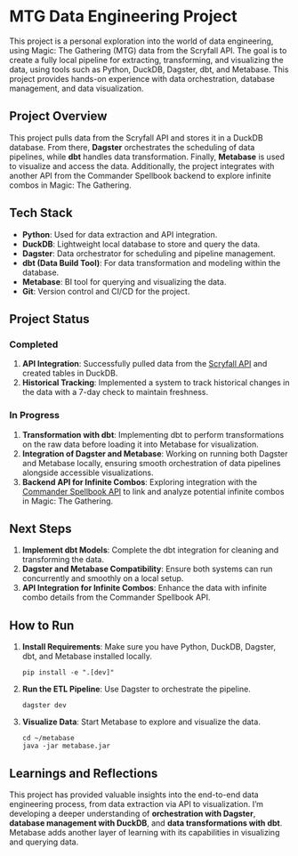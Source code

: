 # MTG Data Engineering Project

This project is a personal exploration into the world of data engineering, using Magic: The Gathering (MTG) data from the Scryfall API. The goal is to create a fully local pipeline for extracting, transforming, and visualizing the data, using tools such as Python, DuckDB, Dagster, dbt, and Metabase. This project provides hands-on experience with data orchestration, database management, and data visualization.

## Project Overview

This project pulls data from the Scryfall API and stores it in a DuckDB database. From there, **Dagster** orchestrates the scheduling of data pipelines, while **dbt** handles data transformation. Finally, **Metabase** is used to visualize and access the data. Additionally, the project integrates with another API from the Commander Spellbook backend to explore infinite combos in Magic: The Gathering.

## Tech Stack

- **Python**: Used for data extraction and API integration.
- **DuckDB**: Lightweight local database to store and query the data.
- **Dagster**: Data orchestrator for scheduling and pipeline management.
- **dbt (Data Build Tool)**: For data transformation and modeling within the database.
- **Metabase**: BI tool for querying and visualizing the data.
- **Git**: Version control and CI/CD for the project.

## Project Status

### Completed

1. **API Integration**: Successfully pulled data from the [Scryfall API](https://scryfall.com/docs/api) and created tables in DuckDB.
2. **Historical Tracking**: Implemented a system to track historical changes in the data with a 7-day check to maintain freshness.

### In Progress

1. **Transformation with dbt**: Implementing dbt to perform transformations on the raw data before loading it into Metabase for visualization.
2. **Integration of Dagster and Metabase**: Working on running both Dagster and Metabase locally, ensuring smooth orchestration of data pipelines alongside accessible visualizations.
3. **Backend API for Infinite Combos**: Exploring integration with the [Commander Spellbook API](https://backend.commanderspellbook.com/) to link and analyze potential infinite combos in Magic: The Gathering.

## Next Steps

1. **Implement dbt Models**: Complete the dbt integration for cleaning and transforming the data.
2. **Dagster and Metabase Compatibility**: Ensure both systems can run concurrently and smoothly on a local setup.
3. **API Integration for Infinite Combos**: Enhance the data with infinite combo details from the Commander Spellbook API.

## How to Run

1. **Install Requirements**: Make sure you have Python, DuckDB, Dagster, dbt, and Metabase installed locally.
   ```
   pip install -e ".[dev]"
   ```
2. **Run the ETL Pipeline**: Use Dagster to orchestrate the pipeline.

   ```
   dagster dev
   ```

3. **Visualize Data**: Start Metabase to explore and visualize the data.

   ```
   cd ~/metabase
   java -jar metabase.jar
   ```

## Learnings and Reflections

This project has provided valuable insights into the end-to-end data engineering process, from data extraction via API to visualization. I’m developing a deeper understanding of **orchestration with Dagster**, **database management with DuckDB**, and **data transformations with dbt**. Metabase adds another layer of learning with its capabilities in visualizing and querying data.
